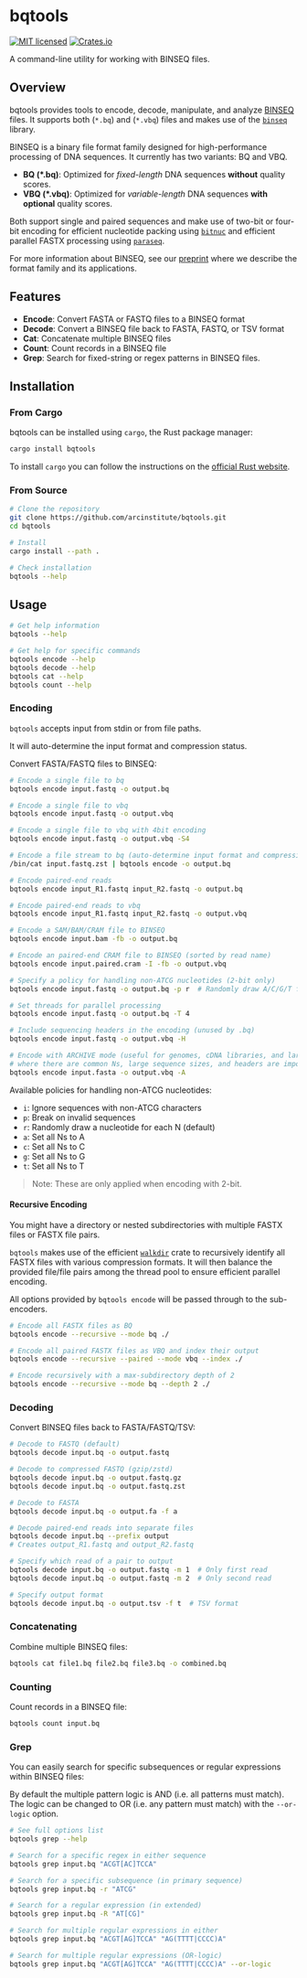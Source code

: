 # bqtools

[![MIT licensed](https://img.shields.io/badge/license-MIT-blue.svg)](./LICENSE.md)
[![Crates.io](https://img.shields.io/crates/d/bqtools?color=orange&label=crates.io)](https://crates.io/crates/bqtools)

A command-line utility for working with BINSEQ files.

## Overview

bqtools provides tools to encode, decode, manipulate, and analyze [BINSEQ](https://github.com/arcinstitute/binseq) files.
It supports both (`*.bq`) and (`*.vbq`) files and makes use of the [`binseq`](https://crates.io/crates/binseq) library.

BINSEQ is a binary file format family designed for high-performance processing of DNA sequences.
It currently has two variants: BQ and VBQ.

- **BQ (\*.bq)**: Optimized for _fixed-length_ DNA sequences **without** quality scores.
- **VBQ (\*.vbq)**: Optimized for _variable-length_ DNA sequences **with optional** quality scores.

Both support single and paired sequences and make use of two-bit or four-bit encoding for efficient nucleotide packing using [`bitnuc`](https://crates.io/crates/bitnuc) and efficient parallel FASTX processing using [`paraseq`](https://crates.io/crates/paraseq).

For more information about BINSEQ, see our [preprint](https://www.biorxiv.org/content/10.1101/2025.04.08.647863v1) where we describe the format family and its applications.

## Features

- **Encode**: Convert FASTA or FASTQ files to a BINSEQ format
- **Decode**: Convert a BINSEQ file back to FASTA, FASTQ, or TSV format
- **Cat**: Concatenate multiple BINSEQ files
- **Count**: Count records in a BINSEQ file
- **Grep**: Search for fixed-string or regex patterns in BINSEQ files.

## Installation

### From Cargo

bqtools can be installed using `cargo`, the Rust package manager:

```bash
cargo install bqtools
```

To install `cargo` you can follow the instructions on the [official Rust website](https://www.rust-lang.org/tools/install).

### From Source

```bash
# Clone the repository
git clone https://github.com/arcinstitute/bqtools.git
cd bqtools

# Install
cargo install --path .

# Check installation
bqtools --help
```

## Usage

```bash
# Get help information
bqtools --help

# Get help for specific commands
bqtools encode --help
bqtools decode --help
bqtools cat --help
bqtools count --help
```

### Encoding

`bqtools` accepts input from stdin or from file paths.

It will auto-determine the input format and compression status.

Convert FASTA/FASTQ files to BINSEQ:

```bash
# Encode a single file to bq
bqtools encode input.fastq -o output.bq

# Encode a single file to vbq
bqtools encode input.fastq -o output.vbq

# Encode a single file to vbq with 4bit encoding
bqtools encode input.fastq -o output.vbq -S4

# Encode a file stream to bq (auto-determine input format and compression status)
/bin/cat input.fastq.zst | bqtools encode -o output.bq

# Encode paired-end reads
bqtools encode input_R1.fastq input_R2.fastq -o output.bq

# Encode paired-end reads to vbq
bqtools encode input_R1.fastq input_R2.fastq -o output.vbq

# Encode a SAM/BAM/CRAM file to BINSEQ
bqtools encode input.bam -fb -o output.bq

# Encode an paired-end CRAM file to BINSEQ (sorted by read name)
bqtools encode input.paired.cram -I -fb -o output.vbq

# Specify a policy for handling non-ATCG nucleotides (2-bit only)
bqtools encode input.fastq -o output.bq -p r  # Randomly draw A/C/G/T for each N

# Set threads for parallel processing
bqtools encode input.fastq -o output.bq -T 4

# Include sequencing headers in the encoding (unused by .bq)
bqtools encode input.fastq -o output.vbq -H

# Encode with ARCHIVE mode (useful for genomes, cDNA libraries, and larger sequences)
# where there are common Ns, large sequence sizes, and headers are important
bqtools encode input.fasta -o output.vbq -A
```

Available policies for handling non-ATCG nucleotides:

- `i`: Ignore sequences with non-ATCG characters
- `p`: Break on invalid sequences
- `r`: Randomly draw a nucleotide for each N (default)
- `a`: Set all Ns to A
- `c`: Set all Ns to C
- `g`: Set all Ns to G
- `t`: Set all Ns to T

> Note: These are only applied when encoding with 2-bit.

#### Recursive Encoding

You might have a directory or nested subdirectories with multiple FASTX files or FASTX file pairs.

`bqtools` makes use of the efficient [`walkdir`](https://crates.io/crates/walkdir) crate to recursively identify all FASTX files with various compression formats.
It will then balance the provided file/file pairs among the thread pool to ensure efficient parallel encoding.

All options provided by `bqtools encode` will be passed through to the sub-encoders.

```bash
# Encode all FASTX files as BQ
bqtools encode --recursive --mode bq ./

# Encode all paired FASTX files as VBQ and index their output
bqtools encode --recursive --paired --mode vbq --index ./

# Encode recursively with a max-subdirectory depth of 2
bqtools encode --recursive --mode bq --depth 2 ./
```

### Decoding

Convert BINSEQ files back to FASTA/FASTQ/TSV:

```bash
# Decode to FASTQ (default)
bqtools decode input.bq -o output.fastq

# Decode to compressed FASTQ (gzip/zstd)
bqtools decode input.bq -o output.fastq.gz
bqtools decode input.bq -o output.fastq.zst

# Decode to FASTA
bqtools decode input.bq -o output.fa -f a

# Decode paired-end reads into separate files
bqtools decode input.bq --prefix output
# Creates output_R1.fastq and output_R2.fastq

# Specify which read of a pair to output
bqtools decode input.bq -o output.fastq -m 1  # Only first read
bqtools decode input.bq -o output.fastq -m 2  # Only second read

# Specify output format
bqtools decode input.bq -o output.tsv -f t  # TSV format
```

### Concatenating

Combine multiple BINSEQ files:

```bash
bqtools cat file1.bq file2.bq file3.bq -o combined.bq
```

### Counting

Count records in a BINSEQ file:

```bash
bqtools count input.bq
```

### Grep

You can easily search for specific subsequences or regular expressions within BINSEQ files:

By default the multiple pattern logic is AND (i.e. all patterns must match).
The logic can be changed to OR (i.e. any pattern must match) with the `--or-logic` option.

```bash
# See full options list
bqtools grep --help

# Search for a specific regex in either sequence
bqtools grep input.bq "ACGT[AC]TCCA"

# Search for a specific subsequence (in primary sequence)
bqtools grep input.bq -r "ATCG"

# Search for a regular expression (in extended)
bqtools grep input.bq -R "AT[CG]"

# Search for multiple regular expressions in either
bqtools grep input.bq "ACGT[AG]TCCA" "AG(TTTT|CCCC)A"

# Search for multiple regular expressions (OR-logic)
bqtools grep input.bq "ACGT[AG]TCCA" "AG(TTTT|CCCC)A" --or-logic

```
